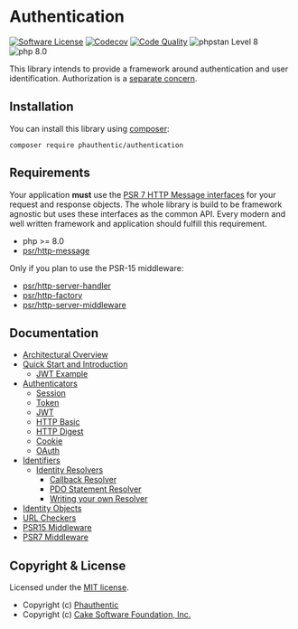# Authentication

[![Software License](https://img.shields.io/badge/license-MIT-brightgreen.svg?style=for-the-badge)](LICENSE)
[![Codecov](https://img.shields.io/codecov/c/github/phauthentic/authentication/master?style=for-the-badge)](https://app.codecov.io/gh/burzum/authentication)
[![Code Quality](https://img.shields.io/scrutinizer/g/Phauthentic/authentication/master.svg?style=for-the-badge)](https://scrutinizer-ci.com/g/Phauthentic/authentication/?branch=master)
![phpstan Level 8](https://img.shields.io/badge/phpstan-Level%208-brightgreen?style=for-the-badge)
![php 8.0](https://img.shields.io/badge/php-8.0-blue?style=for-the-badge)


This library intends to provide a framework around authentication and user identification. Authorization is a [separate concern](https://en.wikipedia.org/wiki/Separation_of_concerns).

## Installation

You can install this library using [composer](http://getcomposer.org):

```
composer require phauthentic/authentication
```

## Requirements

Your application **must** use the [PSR 7 HTTP Message interfaces](https://github.com/php-fig/http-message) for your request and response objects. The whole library is build to be framework agnostic but uses these interfaces as the common API. Every modern and well written framework and application should fulfill this requirement.

 * php >= 8.0
 * [psr/http-message](https://github.com/php-fig/http-message)

Only if you plan to use the PSR-15 middleware:

 * [psr/http-server-handler](https://github.com/php-fig/http-server-handler)
 * [psr/http-factory](https://github.com/php-fig/http-factory)
 * [psr/http-server-middleware](https://github.com/php-fig/http-server-middleware)

## Documentation

 * [Architectural Overview](docs/Architecture-Overview.md)
 * [Quick Start and Introduction](docs/Quick-start-and-introduction.md)
   * [JWT Example](docs/JWT-Example.md)
 * [Authenticators](docs/Authenticators.md)
   * [Session](docs/Authenticators.md#session)
   * [Token](docs/Authenticators.md#token)
   * [JWT](docs/Authenticators.md#jwt)
   * [HTTP Basic](docs/Authenticators.md#httpbasic)
   * [HTTP Digest](docs/Authenticators.md#httpdigest)
   * [Cookie](docs/Authenticators.md#cookie-authenticator-aka-remember-me)
   * [OAuth](docs/Authenticators.md#oauth)
 * [Identifiers](docs/Identifiers.md)
   * [Identity Resolvers](docs/Identity-Resolvers.md)
     * [Callback Resolver](docs/Identity-Resolvers.md#callback-resolver)
     * [PDO Statement Resolver](docs/Identity-Resolvers.md#pdo-statement-resolver)
     * [Writing your own Resolver](docs/Identity-Resolvers.md#writing-your-own-resolver)
 * [Identity Objects](docs/Identity-Object.md)
 * [URL Checkers](docs/URL-Checkers.md)
 * [PSR15 Middleware](docs/PSR15-Middleware.md)
 * [PSR7 Middleware](docs/PSR7-Middleware.md)

## Copyright & License

Licensed under the [MIT license](LICENSE.txt).

* Copyright (c) [Phauthentic](https://github.com/Phauthentic)
* Copyright (c) [Cake Software Foundation, Inc.](https://cakefoundation.org)
